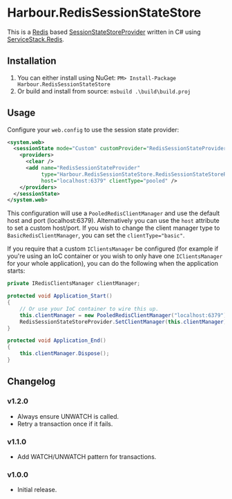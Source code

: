 Harbour.RedisSessionStateStore
==============================

This is a [Redis](http://redis.io/) based [SessionStateStoreProvider](http://msdn.microsoft.com/en-us/library/ms178587.aspx)
written in C# using [ServiceStack.Redis](https://github.com/ServiceStack/ServiceStack.Redis).

Installation
------------

1. You can either install using NuGet: `PM> Install-Package Harbour.RedisSessionStateStore`
2. Or build and install from source: `msbuild .\build\build.proj`

Usage
-----

Configure your `web.config` to use the session state provider:

```xml
<system.web>
  <sessionState mode="Custom" customProvider="RedisSessionStateProvider">
    <providers>
      <clear />
      <add name="RedisSessionStateProvider" 
           type="Harbour.RedisSessionStateStore.RedisSessionStateStoreProvider" 
           host="localhost:6379" clientType="pooled" />
    </providers>
  </sessionState>
</system.web>
```

This configuration will use a `PooledRedisClientManager` and use the default host
and port (localhost:6379). Alternatively you can use the `host` attribute 
to set a custom host/port. If you wish to change the client manager type to
`BasicRedisClientManager`, you can set the `clientType="basic"`.

If you require that a custom `IClientsManager` be configured (for example if you're
using an IoC container or you wish to only have one `IClientsManager` for your
whole application), you can do the following when the application starts:

```csharp
private IRedisClientsManager clientManager;

protected void Application_Start()
{
    // Or use your IoC container to wire this up.
    this.clientManager = new PooledRedisClientManager("localhost:6379");
    RedisSessionStateStoreProvider.SetClientManager(this.clientManager);
}

protected void Application_End()
{
    this.clientManager.Dispose();
}
```

Changelog
---------

### v1.2.0
- Always ensure UNWATCH is called.
- Retry a transaction once if it fails.

### v1.1.0
- Add WATCH/UNWATCH pattern for transactions.

### v1.0.0
- Initial release.